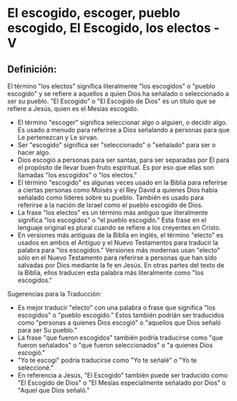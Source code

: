 # El escogido, escoger, pueblo escogido, El Escogido, los electos - V

## Definición: 

El término "los electos" significa literalmente "los escogidos" o "pueblo escogido" y se refiere a aquellos a quien Dios ha señalado o seleccionado a ser su pueblo. "El Escogido"  o "El Escogido de Dios" es un título que se refiere a Jesús, quien es el Mesías escogido.

* El término "escoger" significa seleccionar algo o alguien, o decidir algo.  Es usado a menudo para referirse a Dios señalando a personas para que Le pertenezcan y Le sirvan.
* Ser "escogido" significa ser "seleccionado" o "señalado" para ser o hacer algo.
* Dios escogió a personas para ser santas, para ser separadas por Él para el propósito de llevar buen fruto espiritual. Es por eso que ellas son llamadas "los escogidos" o "los electos."
* El término "escogido" es algunas veces usado en la Biblia para referirse a ciertas personas como Moisés y el Rey David a quienes Dios había señalado como líderes sobre su pueblo. También es usado para referirse a la nación de Israel como el pueblo escogido de Dios.
* La frase "los electos" es un término más antiguo que literalmente significa "los escogidos" o "el pueblo escogido."  Esta frase en el lenguaje original es plural cuando se refiere a los creyentes en Cristo.
* En versiones más antiguas de la Biblia en inglés, el término "electo" es usados en ambos el Antiguo y el Nuevo Testamentos para traducir la palabra para "los escogidos."  Versiones más modernas usan "electo" sólo en el Nuevo Testamento para referirse a personas que han sido salvadas por Dios mediante la fe en Jesús. En otras partes del texto de la Biblia, ellos traducen esta palabra más literalmente como "los escogidos."

Sugerencias para la Traducción:

* Es mejor traducir "electo" con una palabra o frase que significa  "los escogidos" o "pueblo escogido." Estos  también podríán ser traducidos como "personas a quienes Dios escogió" o "aquellos que Dios señaló para ser Su pueblo."
* La frase "que fueron escogidos" también podría traducirse como "que fueron señalados" o "que fueron seleccionados" o "a quienes Dios escogió."
* "Yo te escogí" podría traducirse como "Yo te señalé" o "Yo te seleccioné."
* En referencia a Jesús, "El Escogido" también puede ser traducido como "El Escogido de Dios" o "El Mesías especialmente señalado por Dios"  o "Aquel que Dios señaló."

